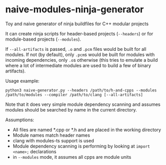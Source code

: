 # naive-modules-ninja-generator
Toy and naive generator of ninja buildfiles for C++ modular projects

It can create ninja scripts for header-based projects (`--headers`) or for module-based projects (`--modules`).

If `--all-artifacts` is passed, `.o` and `.pcm` files would be built for all modules. If not (by default), only `.pcm`s would be built for modules with incoming dependencies, only `.o`s otherwise
(this tries to emulate a build where a lot of intermediate modules are used to build a few of binary artifacts).

Usage example:
```
python3 naive-generator.py --headers /path/to/h-and-cpps --modules /path/to/modules --compiler /path/to/clang [--all-artifacts]
```

Note that it does very simple module dependency scanning and assumes modules should be searched by name in the current directory.

Assumptions:
  - All files are named *.cpp or *.h and are placed in the working directory
  - Module names match header names
  - clang with modules-ts support is used
  - Module dependency scanning is performing by looking at `import <name>;` declarations
  - in `--modules` mode, it assumes all cpps are module units
  
